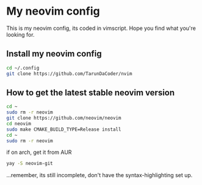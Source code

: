 # My neovim config

This is my neovim config, its coded in vimscript. Hope you find what you're looking for.

## Install my neovim config
```bash
cd ~/.config
git clone https://github.com/TarunDaCoder/nvim
```

## How to get the latest stable neovim version
```bash
cd ~
sudo rm -r neovim
git clone https://github.com/neovim/neovim
cd neovim
sudo make CMAKE_BUILD_TYPE=Release install
cd ~
sudo rm -r neovim
```
if on arch, get it from AUR
```bash
yay -S neovim-git
```

...remember, its still incomplete, don't have the syntax-highlighting set up.
